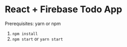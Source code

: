 # React + Firebase Todo App

Prerequisites: yarn or npm
1) `npm install`
2) `npm start` or `yarn start`
